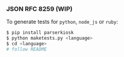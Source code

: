 ### JSON RFC 8259 (WIP)

To generate tests for ``python``, ``node_js`` or ``ruby``:

``` bash
$ pip install parserkiosk
$ python maketests.py <language>
$ cd <language> 
# follow README
```
